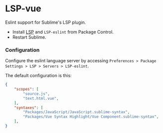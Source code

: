 # LSP-vue

Eslint support for Sublime's LSP plugin.

* Install [LSP](https://packagecontrol.io/packages/LSP) and `LSP-eslint` from Package Control.
* Restart Sublime.

### Configuration

Configure the eslint language server by accessing `Preferences > Package Settings > LSP > Servers > LSP-eslint`.

The default configuration is this:

```json
{
    "scopes": [
        "source.js",
        "text.html.vue",
    ],
    "syntaxes": [
        "Packages/JavaScript/JavaScript.sublime-syntax",
        "Packages/Vue Syntax Highlight/Vue Component.sublime-syntax",
    ],
}
```
